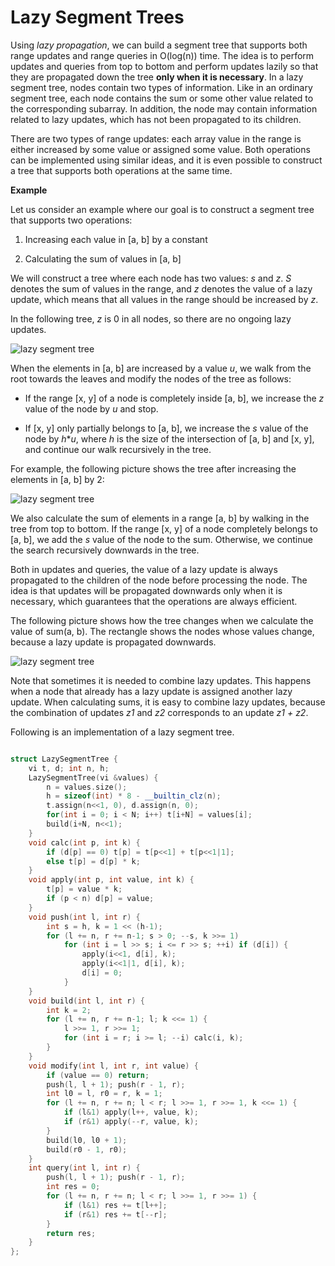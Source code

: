 # Lazy Segment Trees

Using _lazy propagation_, we can build a segment tree that supports both range updates and range queries in O(log(n)) time. The idea is to perform updates and queries from top to bottom and perform updates lazily so that they are propagated
down the tree **only when it is necessary**. In a lazy segment tree, nodes contain two types of information. Like in an ordinary segment tree, each node contains the sum or some other value related to the corresponding subarray. In addition, the node may contain information related to lazy updates, which has not been propagated to its children.

There are two types of range updates: each array value in the range is either increased by some value or assigned some value. Both operations can be implemented using similar ideas, and it is even possible to construct a tree that supports both operations at the same time.

**Example**

Let us consider an example where our goal is to construct a segment tree that supports two operations:

1) Increasing each value in [a, b] by a constant

2) Calculating the sum of values in [a, b]

We will construct a tree where each node has two values: _s_ and _z_.
_S_ denotes the sum of values in the range, and _z_ denotes the value of a lazy update, which means that all values in the range should be increased by _z_.

In the following tree, _z_ is 0 in all nodes, so there are no ongoing lazy updates.

![lazy segment tree](https://i.imgur.com/aYJsNte.png)

When the elements in [a, b] are increased by a value _u_, we walk from the root towards the leaves and modify the nodes of the tree as follows:

- If the range [x, y] of a node is completely inside [a, b], we increase the _z_ value of the node by _u_ and stop.

- If [x, y] only partially belongs to [a, b], we increase the _s_ value of the node by _h_\*_u_, where _h_ is the size of the intersection of [a, b] and [x, y], and continue our walk recursively in the tree.

For example, the following picture shows the tree after increasing the elements in [a, b] by 2:

![lazy segment tree](https://i.imgur.com/K7CHGz0.png)

We also calculate the sum of elements in a range [a, b] by walking in the tree from top to bottom. If the range [x, y] of a node completely belongs to [a, b], we add the _s_ value of the node to the sum. Otherwise, we continue the search recursively downwards in the tree.

Both in updates and queries, the value of a lazy update is always propagated to the children of the node before processing the node. The idea is that updates will be propagated downwards only when it is necessary, which guarantees that the operations are always efficient.

The following picture shows how the tree changes when we calculate the value of sum(a, b). The rectangle shows the nodes whose values change, because a lazy update is propagated downwards.

![lazy segment tree](https://i.imgur.com/d0N6YB7.png)

Note that sometimes it is needed to combine lazy updates. This happens when a node that already has a lazy update is assigned another lazy update. When calculating sums, it is easy to combine lazy updates, because the combination of updates _z1_ and _z2_ corresponds to an update _z1 + z2_.

Following is an implementation of a lazy segment tree.

```cpp

struct LazySegmentTree {
	vi t, d; int n, h;
	LazySegmentTree(vi &values) {
		n = values.size();
		h = sizeof(int) * 8 - __builtin_clz(n);
		t.assign(n<<1, 0), d.assign(n, 0);
		for(int i = 0; i < N; i++) t[i+N] = values[i];
		build(i+N, n<<1);
	}
	void calc(int p, int k) {
		if (d[p] == 0) t[p] = t[p<<1] + t[p<<1|1];
		else t[p] = d[p] * k;
	}
	void apply(int p, int value, int k) {
		t[p] = value * k;
		if (p < n) d[p] = value;
	}
	void push(int l, int r) {
		int s = h, k = 1 << (h-1);
		for (l += n, r += n-1; s > 0; --s, k >>= 1)
			for (int i = l >> s; i <= r >> s; ++i) if (d[i]) {
				apply(i<<1, d[i], k);
				apply(i<<1|1, d[i], k);
				d[i] = 0;
			}
	}
	void build(int l, int r) {
		int k = 2;
		for (l += n, r += n-1; l; k <<= 1) {
  			l >>= 1, r >>= 1;
  			for (int i = r; i >= l; --i) calc(i, k);
    	}
	}
	void modify(int l, int r, int value) {
		if (value == 0) return;
		push(l, l + 1); push(r - 1, r);
		int l0 = l, r0 = r, k = 1;
		for (l += n, r += n; l < r; l >>= 1, r >>= 1, k <<= 1) {
			if (l&1) apply(l++, value, k);
			if (r&1) apply(--r, value, k);
		}
		build(l0, l0 + 1);
		build(r0 - 1, r0);
	}
	int query(int l, int r) {
		push(l, l + 1); push(r - 1, r);
		int res = 0;
		for (l += n, r += n; l < r; l >>= 1, r >>= 1) {
			if (l&1) res += t[l++];
			if (r&1) res += t[--r];
		}
		return res;
	}
};
```
